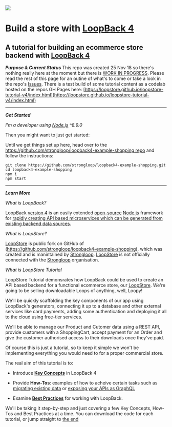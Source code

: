 <img src="https://v4.loopback.io/img/global/loopback-full-logo-blue.svg">

# Build a store with [LoopBack 4](https://v4.loopback.io/)

A tutorial for building an ecommerce store backend with  [LoopBack 4](https://v4.loopback.io/)
-----
***Purpose & Current Status***
This repo was created 25 Nov 18 so there's nothing really here at the moment but there is [WORK IN PROGRESS](https://github.com/loopstore/loopstore-tutorial-v4/issues/13). Please read the rest of this page for an outine of what's to come or take a look in the repo's [Issues](https://github.com/loopstore/loopstore-tutorial-v4/issues/).
There is a test build of some tutorial content as a codelab hosted on the repos GH Pages here:
[https://loopstore.github.io/loopstore-tutorial-v4/index.html](https://loopstore.github.io/loopstore-tutorial-v4/index.html)

-----
***Get Started***

*I'm a developer using [Node.js](https://nodejs.org) ^8.9.0*

Then you might want to just get started:

Until we get things set up here, head over to the [https://github.com/strongloop/loopback4-example-shopping repo](https://github.com/strongloop/loopback4-example-shopping) and follow the instructions:

```
git clone https://github.com/strongloop/loopback4-example-shopping.git
cd loopback4-example-shopping
npm i
npm start
```
----
***Learn More***

*What is LoopBack?*

LoopBack [version 4](https://strongloop.com/strongblog/loopback-4-ga) is an easily extended [open-source](https://github.com/strongloop/loopback-next) [Node.js](https://nodejs.org) framework for [rapidly creating API based microservices which can be generated from existing backend data sources](https://loopback.io/doc/en/lb4/Crafting-LoopBack-4.html#background). 

*What is LoopStore?*

[LoopStore](https://github.com/loopstore/loopstore) is public fork on GitHub of (https://github.com/strongloop/loopback4-example-shopping), which was created and is manintained by [Strongloop](https://github.com/strongloop).
[LoopStore](https://github.com/loopstore) is not officially connected with the [Strongloop](https://github.com/strongloop) organisation.

*What is LoopStore Tutorial*

LoopStore Tutorial demonsrates how LoopBack could be used to create an API based backend for a functional ecommerce store, our [LoopStore](https://github.com/loopstore/loopstore). We're going to be selling downloadable Loops of anything, well, Loopy!

We'll be quickly scaffolding the key components of our app using LoopBack's generators, connecting it up to a database and other external services like card payments, adding some authentication and deploying it all to the cloud using free-tier services. 

We'll be able to manage our Product and Cutomer data using a REST API, provide customers with a ShoppingCart, accept payment for an Order and give the customer authorised access to their downloads once they've paid. 

Of course this is just a tutorial, so to keep it simple we won't be implementing everything you would need to for a proper commercial store.

The real aim of this tutorial is to:

- Introduce [**Key Concepts**](https://loopback.io/doc/en/lb4/Concepts.html) in LoopBack 4

- Provide **How-Tos**: examples of how to acheive certain tasks such as [migrating existing data](https://loopback.io/doc/en/lb4/Database-migrations.html) or [exposing your APIs as GraphQL](https://loopback.io/doc/en/lb4/exposing-graphql-apis.html)

- Examine [**Best Practices**](https://loopback.io/doc/en/lb4/Best-practices.html) for working with LoopBack.

We'll be taking it step-by-step and just covering a few Key Concepts, How-Tos and Best Practices at a time. You can download the code for each tutorial, or jump straight to [the end]()  
